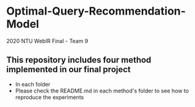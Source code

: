 # Optimal-Query-Recommendation-Model
2020 NTU WebIR Final - Team 9

## This repository includes four method implemented in our final project
* In each folder
* Please check the README.md in each method's folder to see how to reproduce the experiments
